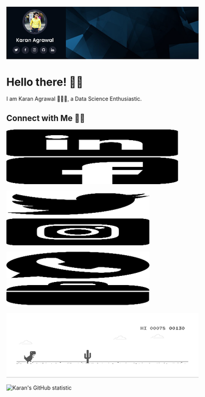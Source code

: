 [![MastHead](https://github.com/karan757527/karan757527/blob/master/Head.png?raw=true)](https://karan757527.github.io/portfolio/)

# Hello there! 👋🏻

I am Karan Agrawal 🙋🏻‍♂️, a Data Science Enthusiastic.


## Connect with Me 🤝🏻
<p><a href="https://www.linkedin.com/in/agrawalkaran"><img src="https://raw.githubusercontent.com/karan757527/karan757527/ed88bb53f9c3fdd0c3351ef9324a3eac811a650d/li.svg" alt="LinkedIN" width="450" height="70"></a>
<a href="https://www.facebook.com/karan757527"><img src="https://raw.githubusercontent.com/karan757527/karan757527/ed88bb53f9c3fdd0c3351ef9324a3eac811a650d/fb.svg" alt="Facebook" width="450" height="70"></a></p>
<p><a href="https://https//twitter.com/KaranAg27879751"><img src="https://raw.githubusercontent.com/karan757527/karan757527/ed88bb53f9c3fdd0c3351ef9324a3eac811a650d/tw.svg" alt="Twitter" width="375" height="70"></a>
<a href="https://www.instagram.com/fr_er_karan/"><img src="https://raw.githubusercontent.com/karan757527/karan757527/ed88bb53f9c3fdd0c3351ef9324a3eac811a650d/ig.svg" alt="Instagram" width="375" height="70"></a></p>
<p><a href="https://wa.me/qr/MN2XMVPA3PPRM1"><img src="https://raw.githubusercontent.com/karan757527/karan757527/ed88bb53f9c3fdd0c3351ef9324a3eac811a650d/ea.svg" alt="Whatsapp" width="375" height="70"></a>
<a href="https://karan757527.github.io/portfolio/"><img src="https://raw.githubusercontent.com/karan757527/karan757527/ed88bb53f9c3fdd0c3351ef9324a3eac811a650d/pf.svg" alt="Portfolio" width="375" height="70"></a></p>



![Dino](https://raw.githubusercontent.com/praveenscience/praveenscience/master/dino.gif)

![Karan's GitHub statistic](https://github-readme-stats.vercel.app/api?username=karan757527&show_icons=true)

